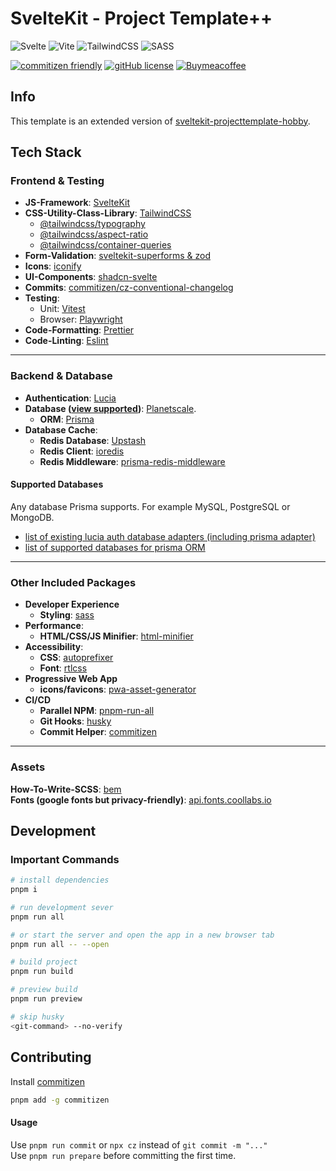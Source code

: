 # SvelteKit - Project Template++

![Svelte](https://img.shields.io/badge/svelte-%23f1413d.svg?style=for-the-badge&logo=svelte&logoColor=white)
![Vite](https://img.shields.io/badge/vite-%23646CFF.svg?style=for-the-badge&logo=vite&logoColor=white)
![TailwindCSS](https://img.shields.io/badge/tailwindcss-%2338B2AC.svg?style=for-the-badge&logo=tailwind-css&logoColor=white)
![SASS](https://img.shields.io/badge/SASS-hotpink.svg?style=for-the-badge&logo=SASS&logoColor=white)

[![commitizen friendly](https://img.shields.io/badge/commitizen-friendly-brightgreen.svg)](http://commitizen.github.io/cz-cli/)
[![gitHub license](https://badgen.net/github/license/jonasfroeller/sveltekit-projecttemplate-business)](https://github.com/jonasfroeller/sveltekit-projecttemplate-business/blob/main/LICENSE)
[![Buymeacoffee](https://badgen.net/badge/icon/buymeacoffee?icon=buymeacoffee&label)](https://buymeacoffee.com/jonasfroeller)

## Info

This template is an extended version of [sveltekit-projecttemplate-hobby](https://github.com/jonasfroeller/sveltekit-projecttemplate-hobby).

## Tech Stack

### Frontend & Testing

-   **JS-Framework**: [SvelteKit](https://kit.svelte.dev/docs/creating-a-project)
-   **CSS-Utility-Class-Library**: [TailwindCSS](https://tailwindcss.com/docs/guides/sveltekit)
    -   [@tailwindcss/typography](https://tailwindcss.com/docs/typography-plugin)
    -   [@tailwindcss/aspect-ratio](https://github.com/tailwindlabs/tailwindcss-aspect-ratio)
    -   [@tailwindcss/container-queries](https://github.com/tailwindlabs/tailwindcss-container-queries)
-   **Form-Validation**: [sveltekit-superforms & zod](https://github.com/ciscoheat/sveltekit-superforms)
-   **Icons**: [iconify](https://iconify.design/docs/icon-components/svelte/)
-   **UI-Components**: [shadcn-svelte](https://www.shadcn-svelte.com/)
-   **Commits**: [commitizen/cz-conventional-changelog](https://github.com/commitizen/cz-cli)
-   **Testing**:
    -   Unit: [Vitest](https://vitest.dev/)
    -   Browser: [Playwright](https://playwright.dev/)
-   **Code-Formatting**: [Prettier](https://prettier.io/)
-   **Code-Linting**: [Eslint](https://eslint.org/)

---

### Backend & Database

-   **Authentication**: [Lucia](https://lucia-auth.com/getting-started/sveltekit/)
-   **Database ([view supported](#supported-databases))**: [Planetscale](https://planetscale.com/).
    -   **ORM**: [Prisma](https://www.prisma.io/docs/getting-started/setup-prisma/add-to-existing-project/relational-databases-typescript-planetscale)
-   **Database Cache**:
    -   **Redis Database**: [Upstash](upstash.com)
    -   **Redis Client**: [ioredis](https://github.com/redis/ioredis)
    -   **Redis Middleware**: [prisma-redis-middleware](https://github.com/Asjas/prisma-redis-middleware)

#### Supported Databases

Any database Prisma supports. For example MySQL, PostgreSQL or MongoDB.

-   [list of existing lucia auth database adapters (including prisma adapter)](https://lucia-auth.com/basics/database/)
-   [list of supported databases for prisma ORM](https://www.prisma.io/docs/reference/database-reference/supported-databases)

---

### Other Included Packages

-   **Developer Experience**
    -   **Styling**: [sass](https://sass-lang.com/)
-   **Performance**:
    -   **HTML/CSS/JS Minifier**: [html-minifier](https://www.npmjs.com/package/html-minifier)
-   **Accessibility**:
    -   **CSS**: [autoprefixer](https://autoprefixer.github.io/)
    -   **Font**: [rtlcss](https://rtlcss.com/)
-   **Progressive Web App**
    -   **icons/favicons**: [pwa-asset-generator](https://www.npmjs.com/package/pwa-asset-generator)
-   **CI/CD**
    -   **Parallel NPM**: [pnpm-run-all](https://www.npmjs.com/package/pnpm-run-all)
    -   **Git Hooks**: [husky](https://typicode.github.io/husky/)
    -   **Commit Helper**: [commitizen](https://github.com/commitizen/cz-cli)

---

### Assets

**How-To-Write-SCSS**: [bem](https://getbem.com/)  
**Fonts (google fonts but privacy-friendly)**: [api.fonts.coollabs.io](https://docs.coollabs.io/fonts/get-started)

## Development

### Important Commands

```bash
# install dependencies
pnpm i

# run development sever
pnpm run all

# or start the server and open the app in a new browser tab
pnpm run all -- --open

# build project
pnpm run build

# preview build
pnpm run preview

# skip husky
<git-command> --no-verify
```

## Contributing

Install [commitizen](https://github.com/commitizen/cz-cli)

```bash
pnpm add -g commitizen
```

#### Usage

Use `pnpm run commit` or `npx cz` instead of `git commit -m "..."`  
Use `pnpm run prepare` before committing the first time.
